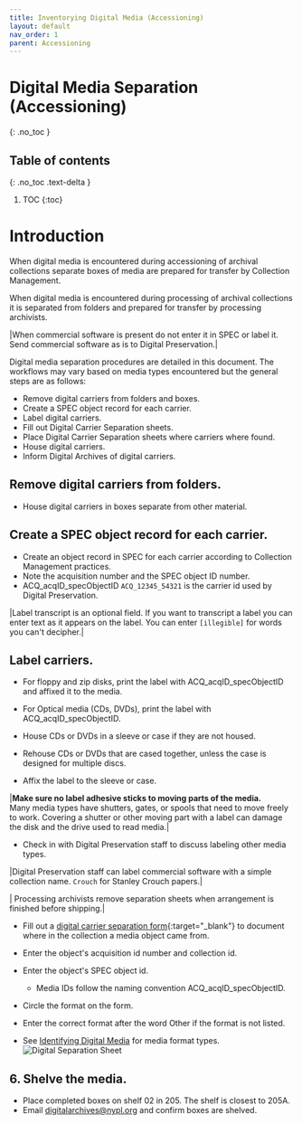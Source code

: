 ```yaml
---
title: Inventorying Digital Media (Accessioning)
layout: default
nav_order: 1
parent: Accessioning
---
```


# Digital Media Separation (Accessioning)
{: .no_toc }

## Table of contents
{: .no_toc .text-delta }

1. TOC
{:toc}

# Introduction

When digital media is encountered during accessioning of archival collections separate boxes of media are prepared for transfer by Collection Management.  

When digital media is encountered during processing of archival collections it is separated from folders and prepared for transfer by processing archivists.  

|When commercial software is present do not enter it in SPEC or label it. Send commercial software as is to Digital Preservation.|

Digital media separation procedures are detailed in this document. The workflows may vary based on media types  encountered but the general steps are as follows:  

* Remove digital carriers from folders and boxes.  
* Create a SPEC object record for each carrier.  
* Label digital carriers.  
* Fill out Digital Carrier Separation sheets.  
* Place Digital Carrier Separation sheets where carriers where found.  
* House digital carriers.  
* Inform Digital Archives of digital carriers.  

## Remove digital carriers from folders.  
* House digital carriers in boxes separate from other material.  

## Create a SPEC object record for each carrier.  
* Create an object record in SPEC for each carrier according to Collection Management practices.  
* Note the acquisition number and the SPEC object ID number.  
* ACQ_acqID_specObjectID ```ACQ_12345_54321``` is the carrier id used by Digital Preservation.  

|Label transcript is an optional field. If you want to transcript a label you can enter text as it appears on the label. You can enter ```[illegible]``` for words you can't decipher.|  

## Label carriers.

* For floppy and zip disks, print the label with ACQ_acqID_specObjectID and affixed it to the media.

* For Optical media (CDs, DVDs), print the label with ACQ_acqID_specObjectID.  
* House CDs or DVDs in a sleeve or case if they are not housed.  
* Rehouse CDs or DVDs that are cased together, unless the case is designed for multiple discs.  
* Affix the label to the sleeve or case.  

|**Make sure no label adhesive sticks to moving parts of the media.**  
Many media types have shutters, gates, or spools that need to move freely to work. Covering a shutter or other moving part with a label can damage the disk and the drive used to read media.|  

* Check in with Digital Preservation staff to discuss labeling other media types.  

|Digital Preservation staff can label commercial software with a simple collection name.
```Crouch``` for Stanley Crouch papers.|

<!-- ### Floppy disk
![](/digitalmediaseparation/media/image3.jpg)  

### Optical media
![](/digitalmediaseparation/media/image4.jpg)  

## 5. Fill out a digital carrier separation form.   -->

| Processing archivists remove separation sheets when arrangement is finished before shipping.|  

* Fill out a
[digital carrier separation form](https://docs.google.com/document/d/1ZWZ2xMUMPPMV1f0V6CesB-qz1IK5u765Wmr_0ESiZ6U/edit?usp=sharing){:target="_blank"} to document where in the collection a media object came from. 

* Enter the object's acquisition id number and collection id.  
* Enter the object's SPEC object id.    
  * Media IDs follow the naming convention ACQ_acqID_specObjectID.  
* Circle the format on the form.  
* Enter the correct format after the word Other if the format is not listed.  
* See [Identifying Digital Media](../sitevisits/identifying-digital-media) for media format types. 
![Digital Separation Sheet](digitalmediaseparation/media/separationsheet.png)

## 6. Shelve the media.

* Place completed boxes on shelf 02 in 205. The shelf is closest to 205A.  
* Email [digitalarchives@nypl.org](mailto:digitalarchives@nypl.org) and confirm boxes are shelved.  

